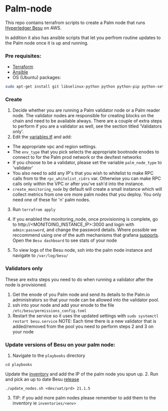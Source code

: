 # Palm-node

This repo contains terrafrom scripts to create a Palm node that runs [Hyperledger Besu](https://consensys.net/quorum/developers/) on AWS. 

In addition it also has ansible scripts that let you perfrom routine updates to the Palm node once it is up and running.


### Pre requisites:
- [Terraform](https://www.terraform.io/)
- [Ansible](https://www.ansible.com/)
- OS (Ubuntu) packages:
```bash
sudo apt-get install git libselinux-python python python-pip python-setuptools python-virtualenv python3-pip python3 python3-setuptools jq"
```

### Create 
1. Decide whether you are running a Palm validator node or a Palm reader node. The validator nodes are responsible for creating blocks on the chain
and need to be available always. There are a couple of extra steps to perform if you are a validator as well, see the section titled 'Validators only'.
2. Edit the [variables.tf](./variables.tf) and add:
  - The appropriate vpc and region settings. 
  - The `env_type` that you pick selects the appropriate bootnode enodes to connect to for the Palm prod network or the dev/test networks
  - If you choose to be a validator, please set the variable `palm_node_type` to 'validator'
  - You also need to add any IP's that you wish to whitelist to make RPC calls from to the `rpc_whitelist_cidrs` var. Otherwise you can make RPC calls only within the VPC or after you've ssh'd into the instance.
  - `create_monitoring_node` by default will create a small instance which will collect metrics from one ore more palm nodes that you deploy. You only need one of these for 'n' palm nodes.

3. Run `terrafrom apply` 

4. If you enabled the monitoring_node, once provisioning is complete, go to http://<MONITOING_INSTANCE_IP>:3000 and login with `admin:password`, and change the password details. Where possible we reccommend using one of the auth mechanisms that grafana [supports](https://grafana.com/docs/grafana/latest/auth/). Open the `Besu dashboard` to see stats of your node

5. To view logs of the Besu node, ssh into the palm node instance and navigate to `/var/log/besu/`



### Validators only
These are extra steps you need to do when running a validator after the node is provisioned.
1. Get the enode of you Palm node and send its details to the Palm.io administrators so that your node can be allowed into the validator pool.
2. ssh into your node and add your enode to the file `/etc/besu/permissions_config.toml` 
3. Restart the service so it uses the updated settings with `sudo systemctl restart besu.service`
NOTE: Each time there is a new validator that is added/removed from the pool you need to perform steps 2 and 3 on your node


### Update versions of Besu on your palm node:
1. Navigate to the `playbooks` directory
```
cd playbooks
```

Update the [inventory](./playbooks/inventories) and add the IP of the palm node you spun up. 
2. Run and pick an up to date Besu [release](https://github.com/hyperledger/besu/releases)
```
./update_nodes.sh <dev/uat/prd> 21.1.5
```
3. TIP: if you add more palm nodes please remember to add them to the inventory ie `inventories/<env>`

